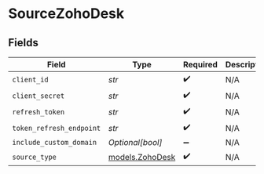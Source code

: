 # SourceZohoDesk


## Fields

| Field                                    | Type                                     | Required                                 | Description                              |
| ---------------------------------------- | ---------------------------------------- | ---------------------------------------- | ---------------------------------------- |
| `client_id`                              | *str*                                    | :heavy_check_mark:                       | N/A                                      |
| `client_secret`                          | *str*                                    | :heavy_check_mark:                       | N/A                                      |
| `refresh_token`                          | *str*                                    | :heavy_check_mark:                       | N/A                                      |
| `token_refresh_endpoint`                 | *str*                                    | :heavy_check_mark:                       | N/A                                      |
| `include_custom_domain`                  | *Optional[bool]*                         | :heavy_minus_sign:                       | N/A                                      |
| `source_type`                            | [models.ZohoDesk](../models/zohodesk.md) | :heavy_check_mark:                       | N/A                                      |